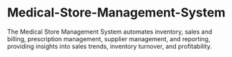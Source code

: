 # Medical-Store-Management-System
The Medical Store Management System automates inventory, sales and billing, prescription management, supplier management, and reporting, providing insights into sales trends, inventory turnover, and profitability.
